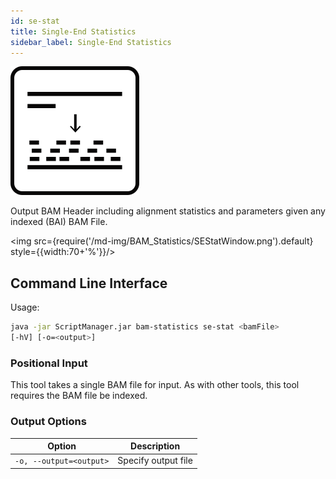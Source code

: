 ```yaml
---
id: se-stat
title: Single-End Statistics
sidebar_label: Single-End Statistics
---
```


![se-stat](/icons/BAM_Statistics/SEStats_square.svg)

Output BAM Header including alignment statistics and parameters given any indexed (BAI) BAM File.

<img src={require('/md-img/BAM_Statistics/SEStatWindow.png').default} style={{width:70+'%'}}/>

## Command Line Interface

Usage:
```bash
java -jar ScriptManager.jar bam-statistics se-stat <bamFile>
[-hV] [-o=<output>]
```

### Positional Input

This tool takes a single BAM file for input. As with other tools, this tool requires the BAM file be indexed.


### Output Options

| Option | Description |
| ------ | ----------- |
| `-o, --output=<output>` | Specify output file |
